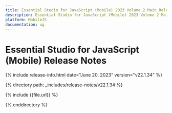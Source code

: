 ```yaml
---
title: Essential Studio for JavaScript (Mobile) 2023 Volume 2 Main Release Release Notes  
description: Essential Studio for JavaScript (Mobile) 2023 Volume 2 Main Release Release Notes  
platform: MobileJS
documentation: ug
---
```


# Essential Studio for JavaScript (Mobile)  Release Notes  

{% include release-info.html date="June 20, 2023"  version="v22.1.34" %} 

{% directory path: _includes/release-notes/v22.1.34 %}

{% include {{file.url}} %}

{% enddirectory %}